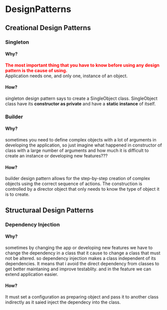 # DesignPatterns

## Creational Design Patterns

###  Singleton

#### Why?

<b style='color:red'> The most important thing that you have to know before using any design pattern is the cause of using. </b></br>
Application needs one, and only one, instance of an object.


#### How?

singleton design pattern says to create a SingleObject class. SingleObject class have its <b>constructor as private</b> and have a <b>static instance</b> of itself.

### Builder

#### Why?

sometimes you need to define complex objects with a lot of arguments in developing the application, so just imagine what happened in constructor of class with a large number of arguments and how much it is difficult to create an instance or developing new features???


#### How?

builder design pattern allows for the step-by-step creation of complex objects using the correct sequence of actions. The construction is controlled by a director object that only needs to know the type of object it is to create.


## Structuraal Design Patterns

### Dependency Injection

#### Why?

sometimes by changing the app or developing new features we have to change the dependency in a class that it cause to change a class that must not be altered. so dependency injection makes a class independent of its dependencies. It means that i avoid the direct dependency from classes to get better maintaning and improve testablity. and in the feature we can extend application easier.


#### How?

It must set a configuration as preparing object and pass it to another class indirectly as it saied inject the dependecy into the class. 
